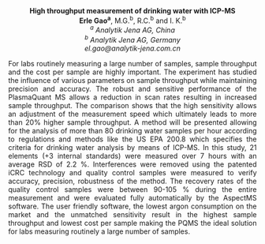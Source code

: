 <center><strong>High throughput measurement of drinking water with ICP-MS</strong>

<center><strong>Erle Gao<sup>a</sup></strong>, M.G.<sup>b</sup>, R.C.<sup>b</sup> and I. K.<sup>b</sup>

<center><i><sup>a</sup> Analytik Jena AG, China</i>

<center><i><sup>b</sup> Analytik Jena AG, Germany</i>

<center><i>el.gao@analytik-jena.com.cn</i>

<p style=text-align:justify>For labs routinely measuring a large number of samples, sample
throughput and the cost per sample are highly important. The experiment
has studied the influence of various parameters on sample throughput
while maintaining precision and accuracy. The robust and sensitive
performance of the PlasmaQuant MS allows a reduction in scan rates
resulting in increased sample throughput. The comparison shows that the
high sensitivity allows an adjustment of the measurement speed which
ultimately leads to more than 20% higher sample throughput. A method
will be presented allowing for the analysis of more than 80 drinking
water samples per hour according to regulations and methods like the US
EPA 200.8 which specifies the criteria for drinking water analysis by
means of ICP-MS. In this study, 21 elements (+3 internal standards) were
measured over 7 hours with an average RSD of 2.2 %. Interferences were
removed using the patented iCRC technology and quality control samples
were measured to verify accuracy, precision, robustness of the method.
The recovery rates of the quality control samples were between 90-105 %
during the entire measurement and were evaluated fully automatically by
the AspectMS software. The user friendly software, the lowest argon
consumption on the market and the unmatched sensitivity result in the
highest sample throughput and lowest cost per sample making the PQMS the
ideal solution for labs measuring routinely a large number of samples.
